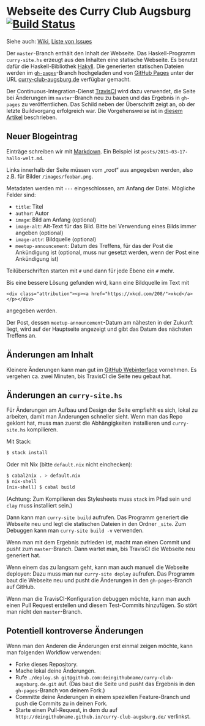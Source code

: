 # Webseite des Curry Club Augsburg [![Build Status][travisci-img]][travisci-url]

Siehe auch: [Wiki][wiki], [Liste von Issues][issues]

Der `master`-Branch enthält den Inhalt der Webseite. Das Haskell-Programm `curry-site.hs` erzeugt aus den Inhalten eine statische Webseite. Es benutzt dafür die Haskell-Bibliothek [Hakyll][hakyll]. Die generierten statischen Dateien werden im [`gh-pages`][gh-pages-branch]-Branch hochgeladen und von [GitHub Pages][gh-pages] unter der URL [curry-club-augsburg.de](http://curry-club-augsburg.de/) verfügbar gemacht.

Der Continuous-Integration-Dienst [TravisCI][travisci] wird dazu verwendet, die Seite bei Änderungen im `master`-Branch neu zu bauen und das Ergebnis in `gh-pages` zu veröffentlichen. Das Schild neben der Überschrift zeigt an, ob der letzte Buildvorgang erfolgreich war. Die Vorgehensweise ist in [diesem Artikel](http://timbaumann.info/posts/2013-08-04-hakyll-github-and-travis.html) beschrieben.

## Neuer Blogeintrag

Einträge schreiben wir mit [Markdown][md]. Ein Beispiel ist `posts/2015-03-17-hallo-welt.md`.

Links innerhalb der Seite müssen vom „root“ aus angegeben werden, also z.B. für Bilder `/images/foobar.png`.

Metadaten werden mit `---` eingeschlossen, am Anfang der Datei. Mögliche Felder sind:

- `title`: Titel
- `author`: Autor
- `image`: Bild am Anfang (optional)
- `image-alt`: Alt-Text für das Bild. Bitte bei Verwendung eines Bilds immer angeben (optional)
- `image-attr`: Bildquelle (optional)
- `meetup-announcement`: Datum des Treffens, für das der Post die Ankündigung ist (optional, muss nur gesetzt werden, wenn der Post eine Ankündigung ist)

Teilüberschriften starten mit `#` und dann für jede Ebene ein `#` mehr.

Bis eine bessere Lösung gefunden wird, kann eine Bildquelle im Text mit

    <div class="attribution"><p><a href="https://xkcd.com/208/">xkcd</a></p></div>

angegeben werden.

Der Post, dessen `meetup-announcement`-Datum am nähesten in der Zukunft liegt, wird auf der Hauptseite angezeigt und gibt das Datum des nächsten Treffens an.


## Änderungen am Inhalt

Kleinere Änderungen kann man gut im [GitHub Webinterface][gh-webinterface] vornehmen. Es vergehen ca. zwei Minuten, bis TravisCI die Seite neu gebaut hat.


## Änderungen an `curry-site.hs`

Für Änderungen am Aufbau und Design der Seite empfiehlt es sich, lokal zu arbeiten, damit man Änderungen schneller sieht. Wenn man das Repo geklont hat, muss man zuerst die Abhängigkeiten installieren und `curry-site.hs` kompilieren.

Mit Stack:

```bash
$ stack install
```

Oder mit Nix (bitte `default.nix` nicht einchecken):

```bash
$ cabal2nix . > default.nix
$ nix-shell
[nix-shell] $ cabal build
```

(Achtung: Zum Kompilieren des Stylesheets muss `stack` im Pfad sein und `clay` muss installiert sein.)

Dann kann man `curry-site build` aufrufen. Das Programm generiert die Webseite neu und legt die statischen Dateien in den Ordner `_site`. Zum Debuggen kann man `curry-site build -v` verwenden.

Wenn man mit dem Ergebnis zufrieden ist, macht man einen Commit und pusht zum `master`-Branch. Dann wartet man, bis TravisCI die Webseite neu generiert hat.

Wenn einem das zu langsam geht, kann man auch manuell die Webseite deployen: Dazu muss man nur `curry-site deploy` aufrufen. Das Programm baut die Webseite neu und pusht die Änderungen in den `gh-pages`-Branch auf GitHub.

Wenn man die TravisCI-Konfiguration debuggen möchte, kann man auch einen Pull Request erstellen und diesem Test-Commits hinzufügen. So stört man nicht den `master`-Branch.


## Potentiell kontroverse Änderungen

Wenn man den Anderen die Änderungen erst einmal zeigen möchte, kann man folgenden Workflow verwenden:

* Forke dieses Repository.
* Mache lokal deine Änderungen.
* Rufe `./deploy.sh git@github.com:deingithubname/curry-club-augsburg.de.git` auf. (Das baut die Seite und pusht das Ergebnis in den `gh-pages`-Branch von deinem Fork.)
* Committe deine Änderungen in einem speziellen Feature-Branch und push die Commits zu in deinen Fork.
* Starte einen Pull-Request, in dem du auf `http://deingithubname.github.io/curry-club-augsburg.de/` verlinkst.

[wiki]: https://github.com/curry-club-aux/curry-club-augsburg.de/wiki
[issues]: https://github.com/curry-club-aux/curry-club-augsburg.de/issues
[gh-pages]: https://pages.github.com/
[circleci]: https://circleci.com/
[circleci-img]: https://img.shields.io/circleci/project/curry-club-aux/curry-club-augsburg.de/master.svg
[circleci-url]: https://circleci.com/gh/curry-club-aux/curry-club-augsburg.de/tree/master
[travisci]: https://travis-ci.org/
[travisci-img]: https://travis-ci.org/curry-club-aux/curry-club-augsburg.de.svg?branch=master
[travisci-url]: https://travis-ci.org/curry-club-aux/curry-club-augsburg.de
[gh-webinterface]: https://help.github.com/articles/github-flow-in-the-browser/
[hakyll]: http://jaspervdj.be/hakyll/
[gh-pages-branch]: https://github.com/curry-club-aux/curry-club-augsburg.de/tree/gh-pages
[md]: https://daringfireball.net/projects/markdown/dingus
